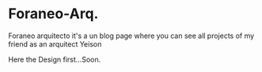 # Foraneo-Arq.

Foraneo arquitecto it's a un blog page where you can see all projects of my friend as an arquitect Yeison

Here the Design first...Soon.
